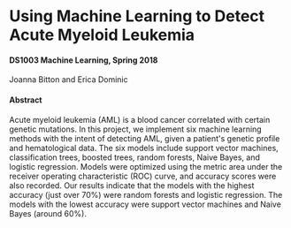# Using Machine Learning to Detect Acute Myeloid Leukemia
#### DS1003 Machine Learning, Spring 2018

Joanna Bitton and Erica Dominic

#### Abstract

Acute myeloid leukemia (AML) is a blood cancer correlated with certain genetic mutations. In this project, we implement six machine learning methods with the intent of detecting AML, given a patient's genetic profile and hematological data. The six models include support vector machines, classification trees, boosted trees, random forests, Naive Bayes, and logistic regression. Models were optimized using the metric area under the receiver operating characteristic (ROC) curve, and accuracy scores were also recorded. Our results indicate that the models with the highest accuracy (just over 70%) were random forests and logistic regression. The models with the lowest accuracy were support vector machines and Naive Bayes (around 60%).
